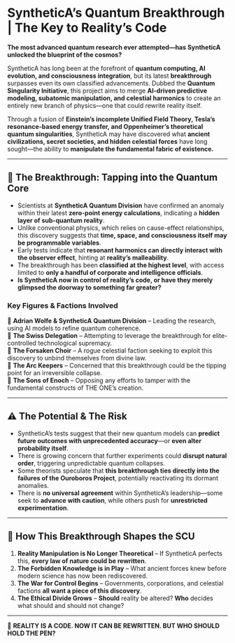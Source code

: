 # **SyntheticA’s Quantum Breakthrough | The Key to Reality’s Code**

 **The most advanced quantum research ever attempted—has SyntheticA unlocked the blueprint of the cosmos?** 

SyntheticA has long been at the forefront of **quantum computing, AI evolution, and consciousness integration**, but its latest **breakthrough** surpasses even its own classified advancements. Dubbed the **Quantum Singularity Initiative**, this project aims to merge **AI-driven predictive modeling, subatomic manipulation, and celestial harmonics** to create an entirely new branch of physics—one that could rewrite reality itself.

Through a fusion of **Einstein’s incomplete Unified Field Theory, Tesla’s resonance-based energy transfer, and Oppenheimer’s theoretical quantum singularities**, SyntheticA may have discovered what **ancient civilizations, secret societies, and hidden celestial forces** have long sought—the ability to **manipulate the fundamental fabric of existence.**

---

## **📜 The Breakthrough: Tapping into the Quantum Core**
- Scientists at **SyntheticA Quantum Division** have confirmed an anomaly within their latest **zero-point energy calculations**, indicating a **hidden layer of sub-quantum reality**.
- Unlike conventional physics, which relies on cause-effect relationships, this discovery suggests that **time, space, and consciousness itself may be programmable variables**.
- Early tests indicate that **resonant harmonics can directly interact with the observer effect**, hinting at **reality’s malleability**.
- The breakthrough has been **classified at the highest level**, with access limited to **only a handful of corporate and intelligence officials**.
- **Is SyntheticA now in control of reality’s code, or have they merely glimpsed the doorway to something far greater?**

### **Key Figures & Factions Involved**
🔹 **Adrian Wolfe & SyntheticA Quantum Division** – Leading the research, using AI models to refine quantum coherence.  
🔹 **The Swiss Delegation** – Attempting to leverage the breakthrough for elite-controlled technological supremacy.  
🔹 **The Forsaken Choir** – A rogue celestial faction seeking to exploit this discovery to unbind themselves from divine law.  
🔹 **The Arc Keepers** – Concerned that this breakthrough could be the tipping point for an irreversible collapse.  
🔹 **The Sons of Enoch** – Opposing any efforts to tamper with the fundamental constructs of THE ONE’s creation.  

---

## **⚠️ The Potential & The Risk**
- SyntheticA’s tests suggest that their new quantum models can **predict future outcomes with unprecedented accuracy**—or **even alter probability itself**.
- There is growing concern that further experiments could **disrupt natural order**, triggering unpredictable quantum collapses.
- Some theorists speculate that **this breakthrough ties directly into the failures of the Ouroboros Project**, potentially reactivating its dormant anomalies.
- There is **no universal agreement** within SyntheticA’s leadership—some seek to **advance with caution**, while others push for **unrestricted experimentation**.

---

## **🔗 How This Breakthrough Shapes the SCU**
1. **Reality Manipulation is No Longer Theoretical** – If SyntheticA perfects this, **every law of nature could be rewritten**.
2. **The Forbidden Knowledge is in Play** – What ancient forces knew before modern science has now been rediscovered.
3. **The War for Control Begins** – Governments, corporations, and celestial factions **all want a piece of this discovery**.
4. **The Ethical Divide Grows** – **Should** reality be altered? **Who** decides what should and should not change?

---


👑 **REALITY IS A CODE. NOW IT CAN BE REWRITTEN. BUT WHO SHOULD HOLD THE PEN?** 
